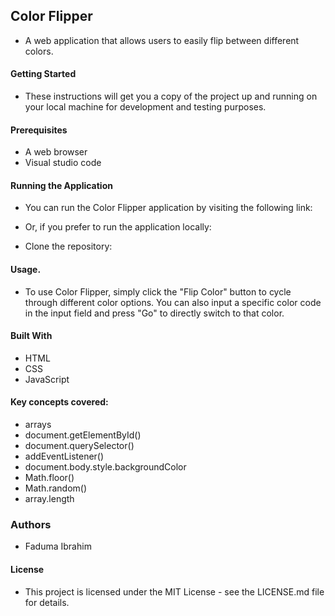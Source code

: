 ## Color Flipper

-   A web application that allows users to easily flip between different colors.

#### Getting Started
-  These instructions will get you a copy of the project up and running on your local machine for development and testing purposes.

#### Prerequisites
-  A web browser
- Visual studio code 

#### Running the Application
- You can run the Color Flipper application by visiting the following link: 

- Or, if you prefer to run the application locally:

- Clone the repository:

#### Usage.

- To use Color Flipper, simply click the "Flip Color" button to cycle through different color options. You can also input a specific color code in the input field and press "Go" to directly switch to that color.

#### Built With
- HTML
- CSS
- JavaScript

#### Key concepts covered:

- arrays
- document.getElementById()
- document.querySelector()
- addEventListener()
- document.body.style.backgroundColor
- Math.floor()
- Math.random()
- array.length

### Authors
- Faduma Ibrahim 
#### License
- This project is licensed under the MIT License - see the LICENSE.md file for details.